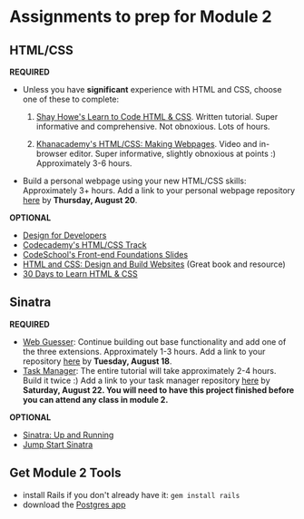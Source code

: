 # Assignments to prep for Module 2

## HTML/CSS

**REQUIRED**

* Unless you have **significant** experience with HTML and CSS, choose one of these to complete:

  1) [Shay Howe's Learn to Code HTML & CSS](http://learn.shayhowe.com/html-css/). Written tutorial. Super informative and comprehensive. Not obnoxious. Lots of hours.

  2) [Khanacademy's HTML/CSS: Making Webpages](https://www.khanacademy.org/computing/computer-programming/html-css). Video and in-browser editor. Super informative, slightly obnoxious at points :) Approximately 3-6 hours.

* Build a personal webpage using your new HTML/CSS skills: Approximately 3+ hours. Add a link to your personal webpage repository [here](https://github.com/turingschool/ruby-submissions/blob/master/1507/module_2_prep/personal-html-css.yml) by **Thursday, August 20**.

**OPTIONAL**

* [Design for Developers](http://webdesign.tutsplus.com/series/design-school-for-developers--webdesign-13793)
* [Codecademy's HTML/CSS Track](http://www.codecademy.com/en/tracks/web)
* [CodeSchool's Front-end Foundations Slides](http://courseware.codeschool.com/front-end-foundations/Front-end-Foundations.pdf)
* [HTML and CSS: Design and Build Websites](http://www.amazon.com/HTML-CSS-Design-Build-Websites/dp/1118008189) (Great book and resource)
* [30 Days to Learn HTML & CSS](http://webdesign.tutsplus.com/courses/30-days-to-learn-html-css)

## Sinatra

**REQUIRED**

* [Web Guesser](http://tutorials.jumpstartlab.com/projects/web_guesser.html): Continue building out base functionality and add one of the three extensions. Approximately 1-3 hours. Add a link to your repository [here](https://github.com/turingschool/ruby-submissions/blob/master/1507/module_2_prep/webguesser.yml) by **Tuesday, August 18**.
* [Task Manager](https://github.com/JumpstartLab/curriculum/blob/master/source/projects/task_manager.markdown): The entire tutorial will take approximately 2-4 hours. Build it twice :) Add a link to your task manager repository [here](https://github.com/turingschool/ruby-submissions/blob/master/1507/module_2_prep/task-manager.yml) by **Saturday, August 22. You will need to have this project finished before you can attend any class in module 2.**

**OPTIONAL**

* [Sinatra: Up and Running](http://www.amazon.com/Sinatra-Up-Running-Alan-Harris/dp/1449304230/ref=sr_1_2?ie=UTF8&qid=1422133158&sr=8-2&keywords=sinatra+application)
* [Jump Start Sinatra](http://www.amazon.com/Jump-Start-Sinatra-Darren-Jones/dp/0987332147/ref=sr_1_1?ie=UTF8&qid=1422133181&sr=8-1&keywords=jumpstart+sinatra)

## Get Module 2 Tools

* install Rails if you don't already have it: `gem install rails`
* download the [Postgres app](http://postgresapp.com/)
